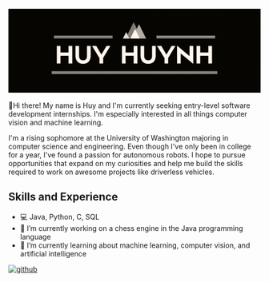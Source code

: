 ![Software Engineer](https://github.com/huy-cao-huynh/huy-cao-huynh/blob/main/Huy%20Huynh%20(1).png)

👋Hi there! My name is Huy and I'm currently seeking entry-level software development internships. I'm especially interested in all things computer vision and machine learning.

I'm a rising sophomore at the University of Washington majoring in computer science and engineering. Even though I've only been in college for a year, I've found a passion for autonomous robots. I hope to pursue opportunities that expand on my curiosities and help me build the skills required to work on awesome projects like driverless vehicles.

## Skills and Experience
* 💻 Java, Python, C, SQL
* 🔭 I’m currently working on a chess engine in the Java programming language
* 🌱 I’m currently learning about machine learning, computer vision, and artificial intelligence


[<img src='https://cdn.jsdelivr.net/npm/simple-icons@3.0.1/icons/github.svg' alt='github' height='40'>](https://github.com/huy-cao-huynh)  

